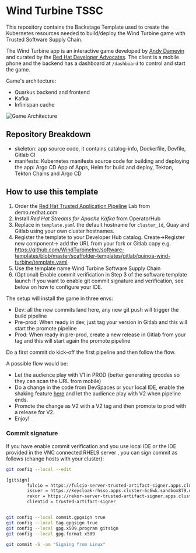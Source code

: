 # Wind Turbine TSSC

This repository contains the Backstage Template used to create the Kubernetes resources needed to build/deploy the Wind Turbine game with Trusted Software Supply Chain.

The Wind Turbine app is an interactive game developed by [Andy Damevin](https://github.com/ia3andy) and curated by the [Red Hat Developer Advocates](https://developers.redhat.com/devnation/developer-advocates).
The client is a mobile phone and the backend has a dashboard at `/dashboard` to control and start the game.

Game's architecture:

* Quarkus backend and frontend
* Kafka
* Infinispan cache

![Game Architecture](game.png)

## Repository Breakdown

* skeleton: app source code, it contains catalog-info, Dockerfile, Devfile, Gitlab CI
* manifests: Kubernetes manifests source code for building and deploying the app: Argo CD App of Apps, Helm for build and deploy, Tekton, Tekton Chains and Argo CD

## How to use this template

1. Order the [Red Hat Trusted Application Pipeline](https://demo.redhat.com/catalog?search=RHTAP&item=babylon-catalog-prod%2Fenterprise.redhat-tap-demo.prod) Lab from demo.redhat.com
2. Install *Red Hat Streams for Apache Kafka* from OperatorHub
3. Replace in `template.yaml` the default hostname for `cluster_id`, Quay and Gitlab using your own cluster hostnames.
4. Register the template to your Developer Hub catalog. Create->Register new component-> add the URL from your fork or Gitlab copy e.g. https://github.com/WindTurbineInc/software-templates/blob/master/scaffolder-templates/gitlab/quinoa-wind-turbine/template.yaml
5. Use the template name Wind Turbine Software Supply Chain
6. (Optional) Enable commit verification in Step 3 of the software template launch if you want to enable git commit signature and verification, see below on how to configure your IDE.

The setup will install the game in three envs:

* Dev: all the new commits land here, any new git push will trigger the build pipeline
* Pre-prod: When ready in dev, just tag your version in Gitlab and this will start the promote pipeline
* Prod: When ready in pre-prod, create a new release in Gitlab from your tag and this will start again the promote pipeline

Do a first commit do kick-off the first pipeline and then follow the flow.

A possible flow would be:

* Let the audience play with V1 in PROD (better generating qrcodes so they can scan the URL from mobile)
* Do a change in the code from DevSpaces or your local IDE, enable the shaking feature [here](https://github.com/WindTurbineInc/software-templates/blob/master/scaffolder-templates/gitlab/quinoa-wind-turbine/skeleton/src/main/webui/src/Config.js#L28) and let the audience play with V2 when pipeline ends.
* Promote the change as V2 with a V2 tag and then promote to prod with a release for V2.
* Enjoy!

### Commit signature

If you have enable commit verification and you use local IDE or the IDE provided in the VNC connected RHEL9 server , you can sign commit as follows (change hosts with your cluster):

```bash
git config --local --edit

[gitsign]
        fulcio = https://fulcio-server-trusted-artifact-signer.apps.cluster-6c6wk.sandbox879.opentlc.com
        issuer = https://keycloak-rhsso.apps.cluster-6c6wk.sandbox879.opentlc.com/auth/realms/openshift
        rekor = https://rekor-server-trusted-artifact-signer.apps.cluster-6c6wk.sandbox879.opentlc.com
        clientid = trusted-artifact-signer


git config --local commit.gpgsign true
git config --local tag.gpgsign true
git config --local gpg.x509.program gitsign
git config --local gpg.format x509

git commit -S -am "Signing from Linux"
```

